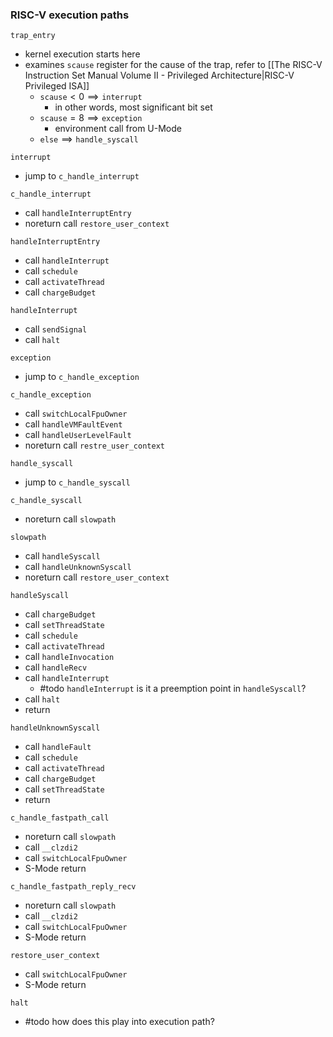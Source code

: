 ### RISC-V execution paths
`trap_entry`
- kernel execution starts here
- examines `scause` register for the cause of the trap, refer to [[The RISC-V Instruction Set Manual Volume II - Privileged Architecture|RISC-V Privileged ISA]]
	- $\texttt{scause}<0 \implies \texttt{interrupt}$
		- in other words, most significant bit set
	- $\texttt{scause} = 8 \implies \texttt{exception}$
		- environment call from U-Mode
	- $\texttt{else} \implies \texttt{handle\_syscall}$

`interrupt`
- jump to `c_handle_interrupt`

`c_handle_interrupt`
- call `handleInterruptEntry`
- noreturn call `restore_user_context`

`handleInterruptEntry`
- call `handleInterrupt`
- call `schedule`
- call `activateThread`
- call `chargeBudget`

`handleInterrupt`
- call `sendSignal`
- call `halt` 

`exception`
- jump to `c_handle_exception`

`c_handle_exception`
- call  `switchLocalFpuOwner`
- call `handleVMFaultEvent`
- call `handleUserLevelFault`
- noreturn call `restre_user_context`

`handle_syscall`
- jump to `c_handle_syscall`

`c_handle_syscall`
- noreturn call `slowpath`

`slowpath`
- call `handleSyscall`
- call `handleUnknownSyscall`
- noreturn call `restore_user_context`

`handleSyscall`
- call `chargeBudget`
- call `setThreadState`
- call `schedule`
- call `activateThread`
- call `handleInvocation`
- call `handleRecv`
- call `handleInterrupt`
	- #todo `handleInterrupt` is it a preemption point in `handleSyscall`?
- call `halt`
- return

`handleUnknownSyscall`
- call `handleFault`
- call `schedule`
- call `activateThread`
- call `chargeBudget`
- call `setThreadState`
- return

`c_handle_fastpath_call`
- noreturn call `slowpath`
- call `__clzdi2`
- call `switchLocalFpuOwner`
- S-Mode return

`c_handle_fastpath_reply_recv`
- noreturn call `slowpath`
- call `__clzdi2`
- call `switchLocalFpuOwner`
- S-Mode return

`restore_user_context`
- call `switchLocalFpuOwner`
- S-Mode return

`halt`
- #todo how does this play into execution path?